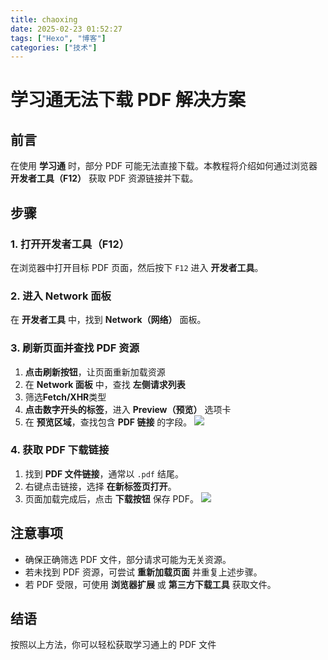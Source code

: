 ```yaml
---
title: chaoxing
date: 2025-02-23 01:52:27
tags: ["Hexo", "博客"]
categories: ["技术"]
---
```


# 学习通无法下载 PDF 解决方案

## 前言

在使用 **学习通** 时，部分 PDF 可能无法直接下载。本教程将介绍如何通过浏览器 **开发者工具（F12）** 获取 PDF 资源链接并下载。

## 步骤

### 1. 打开开发者工具（F12）

在浏览器中打开目标 PDF 页面，然后按下 `F12` 进入 **开发者工具**。

### 2. 进入 Network 面板

在 **开发者工具** 中，找到 **Network（网络）** 面板。

### 3. 刷新页面并查找 PDF 资源

1. **点击刷新按钮**，让页面重新加载资源
2. 在 **Network 面板** 中，查找 **左侧请求列表**
3. 筛选**Fetch/XHR**类型
4. **点击数字开头的标签**，进入 **Preview（预览）** 选项卡
5. 在 **预览区域**，查找包含 **PDF 链接** 的字段。
   ![](https://ghfast.top/https://raw.githubusercontent.com/Brian510000/pic_bed/main/web-site/20250223014641519.png)

### 4. 获取 PDF 下载链接

1. 找到 **PDF 文件链接**，通常以 `.pdf` 结尾。
2. 右键点击链接，选择 **在新标签页打开**。
3. 页面加载完成后，点击 **下载按钮** 保存 PDF。
   ![](https://ghfast.top/https://raw.githubusercontent.com/Brian510000/pic_bed/main/web-site/20250223015126105.png)

## 注意事项

- 确保正确筛选 PDF 文件，部分请求可能为无关资源。
- 若未找到 PDF 资源，可尝试 **重新加载页面** 并重复上述步骤。
- 若 PDF 受限，可使用 **浏览器扩展** 或 **第三方下载工具** 获取文件。

## 结语

按照以上方法，你可以轻松获取学习通上的 PDF 文件
